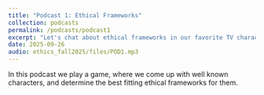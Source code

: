 ```yaml
---
title: "Podcast 1: Ethical Frameworks"
collection: podcasts
permalink: /podcasts/podcast1
excerpt: "Let's chat about ethical frameworks in our favorite TV characters!"
date: 2025-09-26
audio: ethics_fall2025/files/POD1.mp3
---
```

In this podcast we play a game, where we come up with well known characters, and determine the best fitting ethical frameworks for them.
